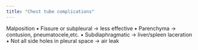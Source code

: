 ```yaml
---
title: "Chest tube complications"
---
```

Malposition
&#9642; Fissure or subpleural &#8594; less effective
&#9642; Parenchyma &#8594; contusion, pneumatocele,etc.
&#9642; Subdiaphragmatic &#8594; liver/spleen laceration 
&#9642; Not all side holes in pleural space &#8594; air leak

